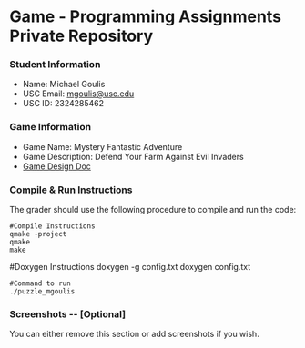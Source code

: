 # Game - Programming Assignments Private Repository
### Student Information
  + Name: Michael Goulis
  + USC Email: mgoulis@usc.edu
  + USC ID: 2324285462

### Game Information
  + Game Name: Mystery Fantastic Adventure
  + Game Description: Defend Your Farm Against Evil Invaders
  + [Game Design Doc](GameDesignDoc.md)


### Compile & Run Instructions
The grader should use the following procedure to compile and run the code:
```shell
#Compile Instructions
qmake -project
qmake
make
```
#Doxygen Instructions
doxygen -g config.txt
doxygen config.txt
```
#Command to run
./puzzle_mgoulis
```

### Screenshots -- [Optional]
You can either remove this section or add screenshots if you wish.
